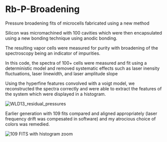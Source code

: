 # Rb-P-Broadening
Pressure broadening fits of microcells fabricated using a new method

Silicon was micromachined with 100 cavities which were then encapsulated
using a new bonding technique using anodic bonding. 

The resulting vapor cells were measured for purity with broadening
of the spectroscopy being an indicator of impurities. 

In this code, the spectra of 100+ cells were measured and fit using
a deterministic model and removed systematic effects such as laser
inensity fluctuations, laser linewidth, and laser amplitude slope

Using the hyperfine features convolved with a voigt model, we reconstructed
the spectra correctly and were able to extract the features of the system
which were displayed in a histogram.

![WLD13_residual_pressures](https://user-images.githubusercontent.com/30641156/226086546-038cf344-53f3-4a38-a6d4-cf987f3605fa.png)

Earlier generation with 109 fits compared and aligned appropriately (laser frequency drift
was compesated in software) and my atrocious choice of colors was remedied.

![109 FITS with histogram zoom](https://user-images.githubusercontent.com/30641156/226086610-ec63e779-4792-4302-afe3-14bcec82990c.png)
